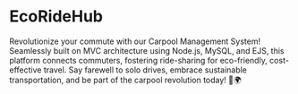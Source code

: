 # EcoRideHub
Revolutionize your commute with our Carpool Management System! Seamlessly built on MVC architecture using Node.js, MySQL, and EJS, this platform connects commuters, fostering ride-sharing for eco-friendly, cost-effective travel. Say farewell to solo drives, embrace sustainable transportation, and be part of the carpool revolution today! 🚗🌍 
